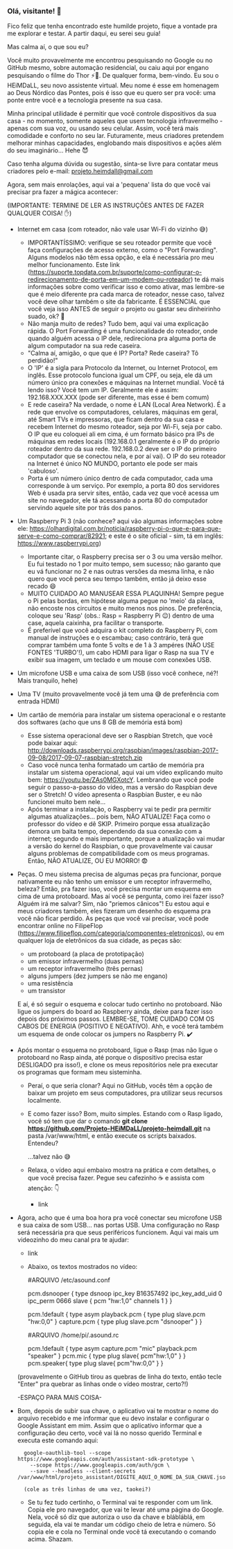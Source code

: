 ### Olá, visitante! 👋

Fico feliz que tenha encontrado este humilde projeto, fique a vontade pra me explorar e testar. A partir daqui, eu serei seu guia! 

Mas calma aí, o que sou eu?

Você muito provavelmente me encontrou pesquisando no Google ou no GitHub mesmo, sobre automação residencial, ou caiu aqui por engano pesquisando o filme do Thor ⚡:muscle:. De qualquer forma, bem-vindo. Eu sou o HEiMDaLL, seu novo assistente virtual. Meu nome é esse em homenagem ao Deus Nórdico das Pontes, pois é isso que eu quero ser pra você: uma ponte entre você e a tecnologia presente na sua casa.

Minha principal utilidade é permitir que você controle dispositivos da sua casa - no momento, somente aqueles que usem tecnologia infravermelho - apenas com sua voz, ou usando seu celular. Assim, você terá mais comodidade e conforto no seu lar. Futuramente, meus criadores pretendem melhorar minhas capacidades, englobando mais dispositivos e ações além do seu imaginário... Hehe :smiling_imp:

Caso tenha alguma dúvida ou sugestão, sinta-se livre para contatar meus criadores pelo e-mail: projeto.heimdall@gmail.com

Agora, sem mais enrolações, aqui vai a 'pequena' lista do que você vai precisar pra fazer a mágica acontecer:

(IMPORTANTE: TERMINE DE LER AS INSTRUÇÕES ANTES DE FAZER QUALQUER COISA! :raised_hand:)

- Internet em casa (com roteador, não vale usar Wi-Fi do vizinho :sweat_smile:)
	- IMPORTANTÍSSIMO: verifique se seu roteador permite que você faça configurações de acesso externo, como o "Port Forwarding". Alguns modelos não têm essa opção, e ela é necessária pro meu melhor funcionamento. Este link (https://suporte.topdata.com.br/suporte/como-configurar-o-redirecionamento-de-porta-em-um-modem-ou-roteador) te dá mais informações sobre como verificar isso e como ativar, mas lembre-se que é meio diferente pra cada marca de roteador, nesse caso, talvez você deve olhar também o site da fabricante. É ESSENCIAL que você veja isso ANTES de seguir o projeto ou gastar seu dinheirinho suado, ok? :money_with_wings:
	- Não manja muito de redes? Tudo bem, aqui vai uma explicação rápida. O Port Forwarding é uma funcionalidade do roteador, onde quando alguém acessa o IP dele, redireciona pra alguma porta de algum computador na sua rede caseira.
	- "Calma aí, amigão, o que que é IP? Porta? Rede caseira? Tô perdidão!" 
	- O 'IP' é a sigla para Protocolo da Internet, ou Internet Protocol, em inglês. Esse protocolo funciona igual um CPF, ou seja, ele dá um número único pra conexões e máquinas na Internet mundial. Você tá lendo isso? Você tem um IP. Geralmente ele é assim:
		192.168.XXX.XXX (pode ser diferente, mas esse é bem comum)
	- E rede caseira? Na verdade, o nome é LAN (Local Area Network). É a rede que envolve os computadores, celulares, máquinas em geral, até Smart TVs e impressoras, que ficam dentro da sua casa e recebem Internet do mesmo roteador, seja por Wi-Fi, seja por cabo. O IP que eu coloquei ali em cima, é um formato básico pra IPs de máquinas em redes locais (192.168.0.1 geralmente é o IP do próprio roteador dentro da sua rede. 192.168.0.2 deve ser o IP do primeiro computador que se conectou nela, e por aí vai). O IP do seu roteador na Internet é único NO MUNDO, portanto ele pode ser mais 'cabuloso'.
	- Porta é um número único dentro de cada computador, cada uma corresponde à um serviço. Por exemplo, a porta 80 dos servidores Web é usada pra servir sites, então, cada vez que você acessa um site no navegador, ele tá acessando a porta 80 do computador servindo aquele site por trás dos panos.

- Um Raspberry Pi 3 (não conhece? aqui vão algumas informações sobre ele: https://olhardigital.com.br/noticia/raspberry-pi-o-que-e-para-que-serve-e-como-comprar/82921; e este é o site oficial - sim, tá em inglês: https://www.raspberrypi.org)
	- Importante citar, o Raspberry precisa ser o 3 ou uma versão melhor. Eu fui testado no 1 por muito tempo, sem sucesso; não garanto que eu vá funcionar no 2 e nas outras versões da mesma linha, e não quero que você perca seu tempo também, então já deixo esse recado :smile:
	- MUITO CUIDADO AO MANUSEAR ESSA PLAQUINHA! Sempre pegue o Pi pelas bordas, em hipótese alguma pegue no 'meio' da placa, não encoste nos circuitos e muito menos nos pinos. De preferência, coloque seu 'Rasp' (obs.: Rasp = Raspberry Pi :wink:) dentro de uma case, aquela caixinha, pra facilitar o transporte.
	- É preferível que você adquira o kit completo do Raspberry Pi, com manual de instruções e o escambau; caso contrário, terá que comprar também uma fonte 5 volts e de 1 à 3 ampéres (NÃO USE FONTES 'TURBO'!), um cabo HDMI para ligar o Rasp na sua TV e exibir sua imagem, um teclado e um mouse com conexões USB.
	
- Um microfone USB e uma caixa de som USB (isso você conhece, né?! Mais tranquilo, hehe)

- Uma TV (muito provavelmente você já tem uma :sweat_smile: de preferência com entrada HDMI)

- Um cartão de memória para instalar um sistema operacional e o restante dos softwares (acho que uns 8 GB de memória está bom)
	- Esse sistema operacional deve ser o Raspbian Stretch, que você pode baixar aqui: http://downloads.raspberrypi.org/raspbian/images/raspbian-2017-09-08/2017-09-07-raspbian-stretch.zip
	- Caso você nunca tenha formatado um cartão de memória pra instalar um sistema operacional, aqui vai um vídeo explicando muito bem: https://youtu.be/ZAs0MGXotcY.
	Lembrando que você pode seguir o passo-a-passo do vídeo, mas a versão do Raspbian deve ser o Stretch! O vídeo apresenta o Raspbian Buster, e eu não funcionei muito bem nele...
	- Após terminar a instalação, o Raspberry vai te pedir pra permitir algumas atualizações... pois bem, NÃO ATUALIZE! Faça como o professor do vídeo e dê SKIP. Primeiro porque essa atualização demora um baita tempo, dependendo da sua conexão com a internet; segundo e mais importante, porque a atualização vai mudar a versão do kernel do Raspbian, o que provavelmente vai causar alguns problemas de compatibilidade com os meus programas. Então, NÃO ATUALIZE, OU EU MORRO! :fearful:
	
- Peças. O meu sistema precisa de algumas peças pra funcionar, porque nativamente eu não tenho um emissor e um receptor infravermelho, beleza? Então, pra fazer isso, você precisa montar um esquema em cima de uma protoboard. Mas aí você se pergunta, como irei fazer isso? Alguém irá me salvar? Sim, não "priemos cânicos"! Eu estou aqui e meus criadores também, eles fizeram um desenho do esquema pra você não ficar perdido. As peças que você vai precisar, você pode encontrar online no FilipeFlop (https://www.filipeflop.com/categoria/componentes-eletronicos), ou em qualquer loja de eletrônicos da sua cidade, as peças são:
	- um protoboard (a placa de prototipação)
	- um emissor infravermelho (duas pernas)
	- um receptor infravermelho (três pernas)
	- alguns jumpers (dez jumpers se não me engano)
	- uma resistência
	- um transistor

	E aí, é só seguir o esquema e colocar tudo certinho no protoboard. Não ligue os jumpers do board ao Raspberry ainda, deixe para fazer isso depois dos próximos passos.
	LEMBRE-SE, TOME CUIDADO COM OS CABOS DE ENERGIA (POSITIVO E NEGATIVO). Ahh, e você terá também um esquema de onde colocar os jumpers no Raspberry Pi. :heavy_check_mark:

- Após montar o esquema no protoboard, ligue o Rasp (mas não ligue o protoboard no Rasp ainda, até porque o dispositivo precisa estar DESLIGADO pra isso!), e clone os meus repositórios nele pra executar os programas que formam meu sisteminha.
	- Peraí, o que seria clonar? Aqui no GitHub, vocês têm a opção de baixar um projeto em seus computadores, pra utilizar seus recursos localmente.
	- E como fazer isso? Bom, muito simples. Estando com o Rasp ligado, você só tem que dar o comando **git clone https://github.com/Projeto-HEiMDaLL/projeto-heimdall.git** na pasta /var/www/html, e então execute os scripts baixados. Entendeu? 

		...talvez não :sweat_smile:
	- Relaxa, o vídeo aqui embaixo mostra na prática e com detalhes, o que você precisa fazer. Pegue seu cafezinho :coffee: e assista com atenção: :point_down:
		- link
- Agora, acho que é uma boa hora pra você conectar seu microfone USB e sua caixa de som USB... nas portas USB. Uma configuração no Rasp será necessária pra que seus periféricos funcionem. Aqui vai mais um videozinho do meu canal pra te ajudar:
	- link
	- Abaixo, os textos mostrados no vídeo:
	
		#ARQUIVO /etc/asound.conf

		pcm.dsnooper {
			type dsnoop
			ipc_key B16357492
			ipc_key_add_uid 0
			ipc_perm 0666
			slave {
				pcm "hw:1,0"
				channels 1
			}
		}

		pcm.!default {
			type asym
			playback.pcm {
				type plug
				slave.pcm "hw:0,0"
			}
			capture.pcm {
				type plug
				slave.pcm "dsnooper"
			}
		}

		#ARQUIVO /home/pi/.asound.rc

		pcm.!default {
			type asym
			capture.pcm "mic"
			playback.pcm "speaker"
		}
		pcm.mic {
			type plug
			slave{
				pcm"hw:1,0"
			}
		}
		pcm.speaker{
			type plug
			slave{
				pcm"hw:0,0"
			}
		}
		
	(provavelmente o GitHub tirou as quebras de linha do texto, então tecle "Enter" pra quebrar as linhas onde o vídeo mostrar, certo?!)
	
	-ESPAÇO PARA MAIS COISA-
	
- Bom, depois de subir sua chave, o aplicativo vai te mostrar o nome do arquivo recebido e me informar que eu devo instalar e configurar o Google Assistant em mim. Assim que o aplicativo informar que a configuração deu certo, você vai lá no nosso querido Terminal e executa este comando aqui:

		google-oauthlib-tool --scope https://www.googleapis.com/auth/assistant-sdk-prototype \
	      --scope https://www.googleapis.com/auth/gcm \
	      --save --headless --client-secrets /var/www/html/projeto_assistant/DIGITE_AQUI_O_NOME_DA_SUA_CHAVE.json

		(cole as três linhas de uma vez, taokei?)
	
	- Se tu fez tudo certinho, o Terminal vai te responder com um link. Copia ele pro navegador, que vai te levar até uma página do Google. Nela, você só diz que autoriza o uso da chave e blábláblá, em seguida, ela vai te mandar um código cheio de letra e número. Só copia ele e cola no Terminal onde você tá executando o comando acima. Shazam.
